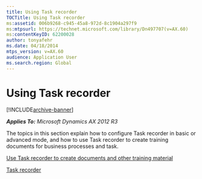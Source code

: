 ```yaml
---
title: Using Task recorder
TOCTitle: Using Task recorder
ms:assetid: 006b9268-c945-45a8-972d-8c1904a297f9
ms:mtpsurl: https://technet.microsoft.com/library/Dn497707(v=AX.60)
ms:contentKeyID: 62200028
author: tonyafehr
ms.date: 04/18/2014
mtps_version: v=AX.60
audience: Application User
ms.search.region: Global
---
```


# Using Task recorder 


[!INCLUDE[archive-banner](includes/archive-banner.md)]


_**Applies To:** Microsoft Dynamics AX 2012 R3_

The topics in this section explain how to configure Task recorder in basic or advanced mode, and how to use Task recorder to create training documents for business processes and task.

[Use Task recorder to create documents and other training material](use-task-recorder-to-create-documents-and-other-training-material.md)

[Task recorder](task-recorder.md)

  


